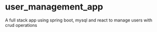 # user_management_app
A full stack app using spring boot, mysql and react to manage users with crud operations
